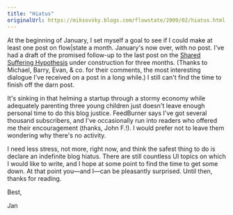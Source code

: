```yaml
---
title: "Hiatus"
originalUrl: https://miksovsky.blogs.com/flowstate/2009/02/hiatus.html
---
```


<p>
  At the beginning of January, I set myself a goal to see if I could make at
  least one post on flow|state a month. January&#39;s now over, with no post.
  I&#39;ve had a draft of the promised follow-up to the last post on the
  <a
    href="/posts/2008/10-05-the-shared-suffering-hypothesis-or-setting-things-up-the-way-everyone-else-does.html"
    >Shared Suffering Hypothesis</a
  >&#0160;under construction for three months. (Thanks to Michael, Barry, Evan,
  &amp; co. for their comments, the most interesting dialogue I&#39;ve received
  on a post in a long while.) I still&#0160;can&#39;t find the time to finish
  off the darn post.
</p>
<p>
  It&#39;s sinking in that helming a startup through a stormy economy while
  adequately parenting three young children just doesn&#39;t leave enough
  personal time to do this blog justice. FeedBurner says I&#39;ve got several
  thousand subscribers, and I&#39;ve occasionally run into readers who offered
  me their encouragement (thanks, John F.!). I would prefer not to leave them
  wondering why there&#39;s no activity.
</p>
<p>
  I need less stress, not more, right now, and think the safest thing to do is
  declare an indefinite blog hiatus. There are still countless UI topics on
  which I would like to write, and I hope at some point to find the time to get
  some down. At that point you—and I—can be pleasantly surprised. Until then,
  thanks for reading.
</p>
<p>Best,</p>
<p>Jan</p>
